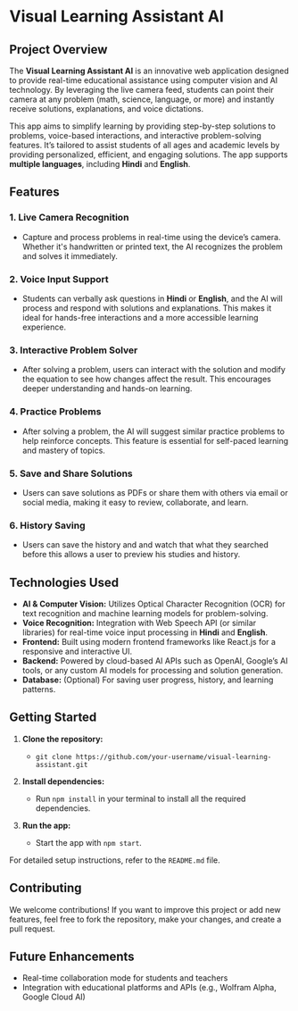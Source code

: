 # Visual Learning Assistant AI

## Project Overview
The **Visual Learning Assistant AI** is an innovative web application designed to provide real-time educational assistance using computer vision and AI technology. By leveraging the live camera feed, students can point their camera at any problem (math, science, language, or more) and instantly receive solutions, explanations, and voice dictations.

This app aims to simplify learning by providing step-by-step solutions to problems, voice-based interactions, and interactive problem-solving features. It’s tailored to assist students of all ages and academic levels by providing personalized, efficient, and engaging solutions. The app supports **multiple languages**, including **Hindi** and **English**.

## Features

### 1. Live Camera Recognition
- Capture and process problems in real-time using the device’s camera. Whether it's handwritten or printed text, the AI recognizes the problem and solves it immediately.

### 2. Voice Input Support
- Students can verbally ask questions in **Hindi** or **English**, and the AI will process and respond with solutions and explanations. This makes it ideal for hands-free interactions and a more accessible learning experience.

### 3. Interactive Problem Solver
- After solving a problem, users can interact with the solution and modify the equation to see how changes affect the result. This encourages deeper understanding and hands-on learning.

### 4. Practice Problems
- After solving a problem, the AI will suggest similar practice problems to help reinforce concepts. This feature is essential for self-paced learning and mastery of topics.

### 5. Save and Share Solutions
- Users can save solutions as PDFs or share them with others via email or social media, making it easy to review, collaborate, and learn.

### 6. History Saving
- Users can save the history and and watch that what they searched before this allows a user to preview his studies and history.

## Technologies Used

- **AI & Computer Vision:** Utilizes Optical Character Recognition (OCR) for text recognition and machine learning models for problem-solving.
- **Voice Recognition:** Integration with Web Speech API (or similar libraries) for real-time voice input processing in **Hindi** and **English**.
- **Frontend:** Built using modern frontend frameworks like React.js for a responsive and interactive UI.
- **Backend:** Powered by cloud-based AI APIs such as OpenAI, Google’s AI tools, or any custom AI models for processing and solution generation.
- **Database:** (Optional) For saving user progress, history, and learning patterns.

## Getting Started

1. **Clone the repository:**
   - `git clone https://github.com/your-username/visual-learning-assistant.git`

2. **Install dependencies:**
   - Run `npm install` in your terminal to install all the required dependencies.

3. **Run the app:**
   - Start the app with `npm start`.

For detailed setup instructions, refer to the `README.md` file.

## Contributing
We welcome contributions! If you want to improve this project or add new features, feel free to fork the repository, make your changes, and create a pull request.

## Future Enhancements
- Real-time collaboration mode for students and teachers
- Integration with educational platforms and APIs (e.g., Wolfram Alpha, Google Cloud AI)


